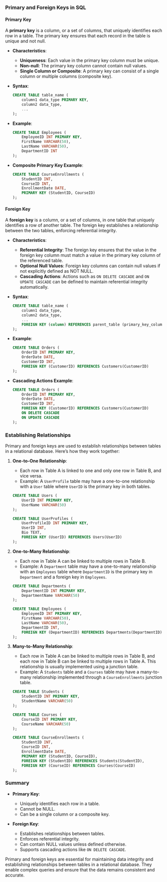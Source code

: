 ### Primary and Foreign Keys in SQL

#### Primary Key

A **primary key** is a column, or a set of columns, that uniquely identifies each row in a table. The primary key ensures that each record in the table is unique and not null.

- **Characteristics**:
  - **Uniqueness**: Each value in the primary key column must be unique.
  - **Non-null**: The primary key column cannot contain null values.
  - **Single Column or Composite**: A primary key can consist of a single column or multiple columns (composite key).

- **Syntax**:
  ```sql
  CREATE TABLE table_name (
      column1 data_type PRIMARY KEY,
      column2 data_type,
      ...
  );
  ```

- **Example**:
  ```sql
  CREATE TABLE Employees (
      EmployeeID INT PRIMARY KEY,
      FirstName VARCHAR(50),
      LastName VARCHAR(50),
      DepartmentID INT
  );
  ```

- **Composite Primary Key Example**:
  ```sql
  CREATE TABLE CourseEnrollments (
      StudentID INT,
      CourseID INT,
      EnrollmentDate DATE,
      PRIMARY KEY (StudentID, CourseID)
  );
  ```

#### Foreign Key

A **foreign key** is a column, or a set of columns, in one table that uniquely identifies a row of another table. The foreign key establishes a relationship between the two tables, enforcing referential integrity.

- **Characteristics**:
  - **Referential Integrity**: The foreign key ensures that the value in the foreign key column must match a value in the primary key column of the referenced table.
  - **Optional Null Values**: Foreign key columns can contain null values if not explicitly defined as NOT NULL.
  - **Cascading Actions**: Actions such as `ON DELETE CASCADE` and `ON UPDATE CASCADE` can be defined to maintain referential integrity automatically.

- **Syntax**:
  ```sql
  CREATE TABLE table_name (
      column1 data_type,
      column2 data_type,
      ...
      FOREIGN KEY (column) REFERENCES parent_table (primary_key_column)
  );
  ```

- **Example**:
  ```sql
  CREATE TABLE Orders (
      OrderID INT PRIMARY KEY,
      OrderDate DATE,
      CustomerID INT,
      FOREIGN KEY (CustomerID) REFERENCES Customers(CustomerID)
  );
  ```

- **Cascading Actions Example**:
  ```sql
  CREATE TABLE Orders (
      OrderID INT PRIMARY KEY,
      OrderDate DATE,
      CustomerID INT,
      FOREIGN KEY (CustomerID) REFERENCES Customers(CustomerID)
      ON DELETE CASCADE
      ON UPDATE CASCADE
  );
  ```

### Establishing Relationships

Primary and foreign keys are used to establish relationships between tables in a relational database. Here’s how they work together:

1. **One-to-One Relationship**:
   - Each row in Table A is linked to one and only one row in Table B, and vice versa.
   - Example: A `UserProfile` table may have a one-to-one relationship with a `User` table where `UserID` is the primary key in both tables.
   ```sql
   CREATE TABLE Users (
       UserID INT PRIMARY KEY,
       UserName VARCHAR(50)
   );

   CREATE TABLE UserProfiles (
       UserProfileID INT PRIMARY KEY,
       UserID INT,
       Bio TEXT,
       FOREIGN KEY (UserID) REFERENCES Users(UserID)
   );
   ```

2. **One-to-Many Relationship**:
   - Each row in Table A can be linked to multiple rows in Table B.
   - Example: A `Department` table may have a one-to-many relationship with an `Employees` table where `DepartmentID` is the primary key in `Department` and a foreign key in `Employees`.
   ```sql
   CREATE TABLE Departments (
       DepartmentID INT PRIMARY KEY,
       DepartmentName VARCHAR(50)
   );

   CREATE TABLE Employees (
       EmployeeID INT PRIMARY KEY,
       FirstName VARCHAR(50),
       LastName VARCHAR(50),
       DepartmentID INT,
       FOREIGN KEY (DepartmentID) REFERENCES Departments(DepartmentID)
   );
   ```

3. **Many-to-Many Relationship**:
   - Each row in Table A can be linked to multiple rows in Table B, and each row in Table B can be linked to multiple rows in Table A. This relationship is usually implemented using a junction table.
   - Example: A `Students` table and a `Courses` table may have a many-to-many relationship implemented through a `CourseEnrollments` junction table.
   ```sql
   CREATE TABLE Students (
       StudentID INT PRIMARY KEY,
       StudentName VARCHAR(50)
   );

   CREATE TABLE Courses (
       CourseID INT PRIMARY KEY,
       CourseName VARCHAR(50)
   );

   CREATE TABLE CourseEnrollments (
       StudentID INT,
       CourseID INT,
       EnrollmentDate DATE,
       PRIMARY KEY (StudentID, CourseID),
       FOREIGN KEY (StudentID) REFERENCES Students(StudentID),
       FOREIGN KEY (CourseID) REFERENCES Courses(CourseID)
   );
   ```

### Summary

- **Primary Key**:
  - Uniquely identifies each row in a table.
  - Cannot be NULL.
  - Can be a single column or a composite key.

- **Foreign Key**:
  - Establishes relationships between tables.
  - Enforces referential integrity.
  - Can contain NULL values unless defined otherwise.
  - Supports cascading actions like `ON DELETE CASCADE`.

Primary and foreign keys are essential for maintaining data integrity and establishing relationships between tables in a relational database. They enable complex queries and ensure that the data remains consistent and accurate.